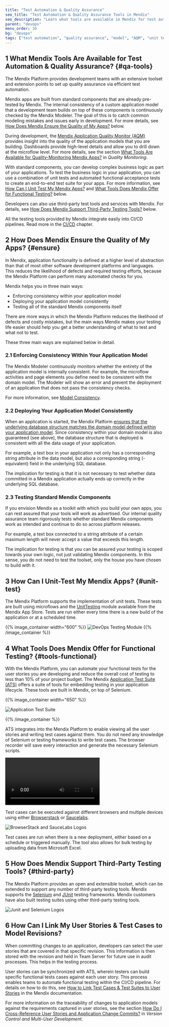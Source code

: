 ```yaml
---
title: "Test Automation & Quality Assurance"
seo_title: "Test Automation & Quality Assurance Tools in Mendix"
seo_description: "Learn what tools are available in Mendix for test automation & application assurance monitoring (AQM) including support for third party integration."
parent: "devops"
menu_order: 30
bg: "devops"
tags: ["test automation", "quality assurance", "model", "AQM", "unit test", "functional test", "Selenium", "JUnit"]
---
```


## 1 What Mendix Tools Are Available for Test Automation & Quality Assurance? {#qa-tools}

The Mendix Platform provides development teams with an extensive toolset and extension points to set up quality assurance via efficient test automation.

Mendix apps are built from standard components that are already pre-tested by Mendix. The internal consistency of a custom application model that a development team builds on top of these components is continuously checked by the Mendix Modeler. The goal of this is to catch common modeling mistakes and issues early in development. For more details, see  [How Does Mendix Ensure the Quality of My Apps?](#ensure) below.

During development, the [Mendix Application Quality Monitor (AQM)](https://docs.mendix.com/aqm/) provides insight into the quality of the application models that you are building. Dashboards provide high-level details and allow you to drill down at the microflow level. For more details, see the section [What Tools Are Available for Quality-Monitoring Mendix Apps?](quality-monitoring#quality-monitoring) in *Quality Monitoring*.

With standard components, you can develop complex business logic as part of your applications. To test the business logic in your application, you can use a combination of unit tests and automated functional acceptance tests to create an end-to-end test suite for your apps. For more information, see [How Can I Unit Test My Mendix Apps?](#unit-test) and [What Tools Does Mendix Offer for Functional Testing?](#tools-functional) below.

Developers can also use third-party test tools and services with Mendix. For details, see [How Does Mendix Support Third-Party Testing Tools?](#third-party) below.

All the testing tools provided by Mendix integrate easily into CI/CD pipelines. Read more in the [CI/CD](cicd) chapter.

## 2 How Does Mendix Ensure the Quality of My Apps? {#ensure}

In Mendix, application functionality is defined at a higher level of abstraction than that of most other software development platforms and languages. This reduces the likelihood of defects and required testing efforts, because the Mendix Platform can perform many automated checks for you.

Mendix helps you in three main ways:

* Enforcing consistency within your application model
* Deploying your application model consistently
* Testing all of the standard Mendix components itself

There are more ways in which the Mendix Platform reduces the likelihood of defects and costly mistakes, but the main ways Mendix makes your testing life easier should help you get a better understanding of what to test and what not to test.

These three main ways are explained below in detail.

### 2.1 Enforcing Consistency Within Your Application Model

The Mendix Modeler continuously monitors whether the entirety of the application model is internally consistent. For example, the microflow activities and page elements you define need to be consistent with the domain model. The Modeler will show an error and prevent the deployment of an application that does not pass the consistency checks.

For more information, see [Model Consistency](model-consistency).

### 2.2 Deploying Your Application Model Consistently

When an application is started, the Mendix Platform [ensures that the underlying database structure matches the domain model defined within your application model](../app-capabilities/data-storage). Since consistency within your domain model is also guaranteed (see above), the database structure that is deployed is consistent with all the data usage of your application.

For example, a text box in your application not only has a corresponding string attribute in the data model, but also a corresponding string (-equivalent) field in the underlying SQL database.

The implication for testing is that it is not necessary to test whether data committed in a Mendix application actually ends up correctly in the underlying SQL database.

### 2.3 Testing Standard Mendix Components

If you envision Mendix as a toolkit with which you build your own apps, you can rest assured that your tools will work as advertised. Our internal quality assurance team rigorously tests whether standard Mendix components work as intended and continue to do so across platform releases.

For example, a text box connected to a string attribute of a certain maximum length will never accept a value that exceeds this length.

The implication for testing is that you can be assured your testing is scoped towards your own logic, not just validating Mendix components. In this sense, you do not need to test the toolset, only the house you have chosen to build with it.

## 3 How Can I Unit-Test My Mendix Apps? {#unit-test}

The Mendix Platform supports the implementation of unit tests. These tests are built using microflows and the [UnitTesting](https://appstore.home.mendix.com/link/app/390/) module available from the Mendix App Store. Tests are run either every time there is a new build of the application or at a scheduled time.

{{% image_container width="600" %}}
![DevOps Testing Module](attachments/DO_UnitTestingModule.png)
{{% /image_container %}}

## 4 What Tools Does Mendix Offer for Functional Testing? {#tools-functional}

With the Mendix Platform, you can automate your functional tests for the user stories you are developing and reduce the overall cost of testing to less than 10% of your project budget. The Mendix [Application Test Suite (ATS)](https://docs.mendix.com/ats/) offers a suite of tools for embedding testing in your application lifecycle. These tools are built in Mendix, on top of Selenium.

{{% image_container width="650" %}}

![Application Test Suite](attachments/ats2.png)

{{% /image_container %}}

ATS integrates into the Mendix Platform to enable viewing all the user stories and writing test cases against them. You do not need any knowledge of Selenium or testing frameworks to write test cases. The browser recorder will save every interaction and generate the necessary Selenium scripts.

<video controls src="attachments/DO_CreatingATestCaseandStep.mp4"></video>

Test cases can be executed against different browsers and multiple devices using either [Browserstack](https://www.browserstack.com/) or [Saucelabs](https://saucelabs.com/).

![BrowserStack and SauceLabs Logos](attachments/browserSauce.png)

Test cases are run when there is a new deployment, either based on a schedule or triggered manually. The tool also allows for bulk testing by uploading data from Microsoft Excel.

## 5 How Does Mendix Support Third-Party Testing Tools? {#third-party}

The Mendix Platform provides an open and extensible toolset, which can be extended to support any number of third-party testing tools. Mendix supports the [Selenium](https://www.seleniumhq.org/) and [JUnit](https://junit.org/) testing frameworks. Mendix customers have also built testing suites using other third-party testing tools.

![Junit and Selenium Logos](attachments/Junite5Selenium.png)

## 6 How Can I Link My User Stories & Test Cases to Model Revisions?

When committing changes to an application, developers can select the user stories that are covered in that specific revision. This information is then stored with the revision and held in Team Server for future use in audit processes. This helps in the testing process.

User stories can be synchronized with ATS, wherein testers can build specific functional tests cases against each user story. This process enables teams to automate functional testing within the CI/CD pipeline. For details on how to do this, see [How to Link Test Cases & Test Suites to User Stories](https://docs.mendix.com/ats/howtos/ht-version-2/connect-stories-to-testcases-2) in the Mendix documentation.

For more information on the traceability of changes to application models against the requirements captured in user stories, see the section [How Do I Cross-Reference User Stories and Application Change Commits?](version-control#cross-reference) in *Version Control and Multi-User Development*.
